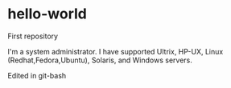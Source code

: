 # hello-world
First repository

I'm a system administrator. I have supported Ultrix, HP-UX, Linux (Redhat,Fedora,Ubuntu), Solaris, and Windows servers.

Edited in git-bash
